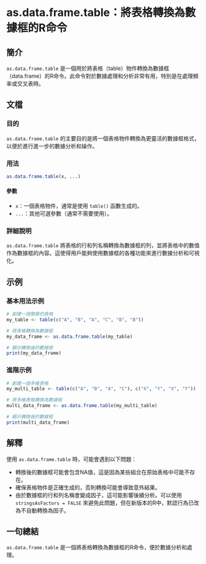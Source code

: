<!--
Meta Description: # as.data.frame.table：將表格轉換為數據框的R命令 ## 簡介 `as.data.frame.table` 是一個用於將表格（table）物件轉換為數據框（data.frame）的R命令。此命令對於數據處理和分析非常有用，特別是在處理頻率或交叉表時。 ## 文檔 ### 目的 `...
Meta Keywords: table, data, frame, my_table, my_data_frame
-->

# as.data.frame.table：將表格轉換為數據框的R命令

## 簡介
`as.data.frame.table` 是一個用於將表格（table）物件轉換為數據框（data.frame）的R命令。此命令對於數據處理和分析非常有用，特別是在處理頻率或交叉表時。

## 文檔

### 目的
`as.data.frame.table` 的主要目的是將一個表格物件轉換為更靈活的數據框格式，以便於進行進一步的數據分析和操作。

### 用法
```R
as.data.frame.table(x, ...)
```

#### 參數
- `x`：一個表格物件，通常是使用 `table()` 函數生成的。
- `...`：其他可選參數（通常不需要使用）。

### 詳細說明
`as.data.frame.table` 將表格的行和列名稱轉換為數據框的列，並將表格中的數值作為數據框的內容。這使得用戶能夠使用數據框的各種功能來進行數據分析和可視化。

## 示例

### 基本用法示例
```R
# 創建一個簡單的表格
my_table <- table(c("A", "B", "A", "C", "B", "B"))

# 將表格轉換為數據框
my_data_frame <- as.data.frame.table(my_table)

# 顯示轉換後的數據框
print(my_data_frame)
```

### 進階示例
```R
# 創建一個多維表格
my_multi_table <- table(c("A", "B", "A", "C"), c("X", "Y", "X", "Y"))

# 將多維表格轉換為數據框
multi_data_frame <- as.data.frame.table(my_multi_table)

# 顯示轉換後的數據框
print(multi_data_frame)
```

## 解釋
使用 `as.data.frame.table` 時，可能會遇到以下問題：
- 轉換後的數據框可能會包含NA值，這是因為某些組合在原始表格中可能不存在。
- 確保表格物件是正確生成的，否則轉換可能會導致意外結果。
- 由於數據框的行和列名稱會變成因子，這可能影響後續分析。可以使用 `stringsAsFactors = FALSE` 來避免此問題，但在新版本的R中，默認行為已改為不自動轉換為因子。

## 一句總結
`as.data.frame.table` 是一個將表格轉換為數據框的R命令，便於數據分析和處理。